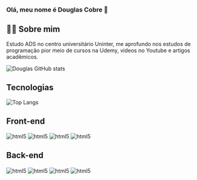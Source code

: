 ### Olá, meu nome é Douglas Cobre 👋
## 👨‍💻 Sobre mim
  Estudo ADS no centro universitário Uninter, me aprofundo nos estudos de programação pior meio de cursos na Udemy, videos no Youtube e artigos acadêmicos.

  ![Douglas GitHub stats](https://github-readme-stats.vercel.app/api?username=Douglas-Cobre&show_icons=true&theme=dracula)

## Tecnologias

![Top Langs](https://github-readme-stats.vercel.app/api/top-langs/?username=Douglas-Cobre&layout=compact)

## Front-end

<div style="display:align-block">
  <img align="center" alt="html5" src="https://img.shields.io/badge/HTML5-E34F26?style=for-the-badge&logo=html5&logoColor=white"> 
  <img align="center" alt="html5" src="https://img.shields.io/badge/CSS3-1572B6?style=for-the-badge&logo=css3&logoColor=white"> 
  <img align="center" alt="html5" src="https://img.shields.io/badge/JavaScript-F7DF1E?style=for-the-badge&logo=javascript&logoColor=black"> 
  <img align="center" alt="html5" src="https://img.shields.io/badge/TypeScript-007ACC?style=for-the-badge&logo=typescript&logoColor=white"> 

## Back-end

</div>
<div style="display:align-block">
  <img align="center" alt="html5" src="https://img.shields.io/badge/Python-14354C?style=for-the-badge&logo=python&logoColor=white"> 
  <img align="center" alt="html5" src="https://img.shields.io/badge/Java-ED8B00?style=for-the-badge&logo=openjdk&logoColor=white"> 
  <img align="center" alt="html5" src="https://img.shields.io/badge/PHP-777BB4?style=for-the-badge&logo=php&logoColor=white"> 
  <img align="center" alt="html5" src="https://img.shields.io/badge/Spring-6DB33F?style=for-the-badge&logo=spring&logoColor=white"> 
</div>


<!--
**Douglas-Cobre/Douglas-Cobre** is a ✨ _special_ ✨ repository because its `README.md` (this file) appears on your GitHub profile.

Here are some ideas to get you started:

- 🔭 I’m currently working on ...
- 🌱 I’m currently learning ...
- 👯 I’m looking to collaborate on ...
- 🤔 I’m looking for help with ...
- 💬 Ask me about ...
- 📫 How to reach me: ...
- 😄 Pronouns: ...
- ⚡ Fun fact: ...
-->
